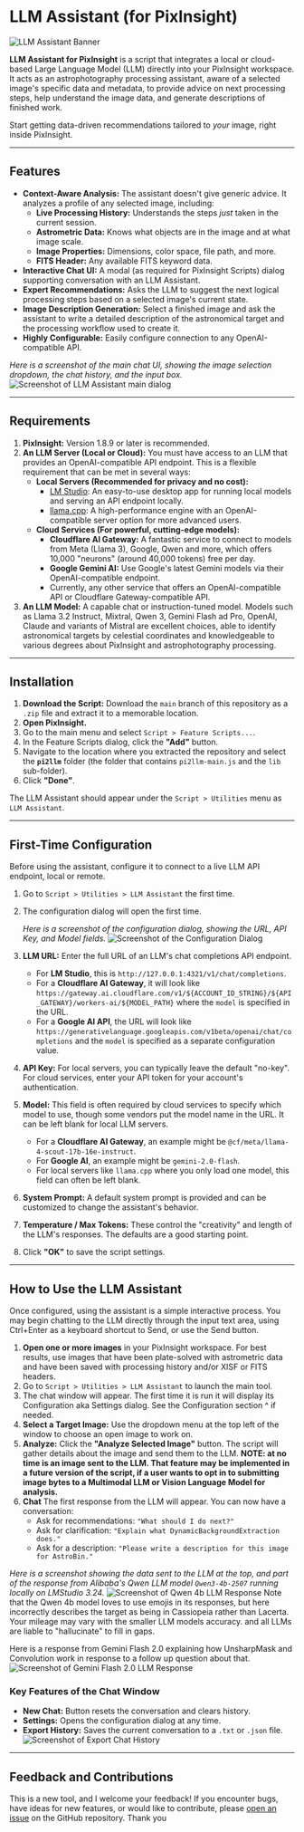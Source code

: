 # LLM Assistant (for PixInsight)

![LLM Assistant Banner](https://placehold.co/800x200/171C2C/FFFFFF/png?text=LLM+Assistant+(for+PixInsight))

**LLM Assistant for PixInsight** is a script that integrates a local or cloud-based Large Language Model (LLM) directly into your PixInsight workspace. It acts as an astrophotography processing assistant, aware of a selected image's specific data and metadata, to provide advice on next processing steps, help understand the image data, and generate descriptions of finished work.

Start getting data-driven recommendations tailored to *your* image, right inside PixInsight.

---

## Features

*   **Context-Aware Analysis:** The assistant doesn't give generic advice. It analyzes a profile of any selected image, including:
    *   **Live Processing History:** Understands the steps *just* taken in the current session.
    *   **Astrometric Data:** Knows what objects are in the image and at what image scale.
    *   **Image Properties:** Dimensions, color space, file path, and more.
    *   **FITS Header:** Any available FITS keyword data.
*   **Interactive Chat UI:** A modal (as required for PixInsight Scripts) dialog supporting conversation with an LLM Assistant.
*   **Expert Recommendations:** Asks the LLM to suggest the next logical processing steps based on a selected image's current state.
*   **Image Description Generation:** Select a finished image and ask the assistant to write a detailed description of the astronomical target and the processing workflow used to create it.
*   **Highly Configurable:** Easily configure connection to any OpenAI-compatible API.

*Here is a screenshot of the main chat UI, showing the image selection dropdown, the chat history, and the input box.*
![Screenshot of LLM Assistant main dialog](screenshots/LLM-Assistant-demo-main-Screenshot.png)

---

## Requirements

1.  **PixInsight:** Version 1.8.9 or later is recommended.
2.  **An LLM Server (Local or Cloud):** You must have access to an LLM that provides an OpenAI-compatible API endpoint. This is a flexible requirement that can be met in several ways:
    *   **Local Servers (Recommended for privacy and no cost):**
        *   [LM Studio](https://lmstudio.ai/): An easy-to-use desktop app for running local models and serving an API endpoint locally.
        *   [llama.cpp](https://github.com/ggerganov/llama.cpp): A high-performance engine with an OpenAI-compatible server option for more advanced users.
    *   **Cloud Services (For powerful, cutting-edge models):**
        *   **Cloudflare AI Gateway:** A fantastic service to connect to models from Meta (Llama 3), Google, Qwen and more, which offers 10,000 "neurons" (around 40,000 tokens) free per day.
        *   **Google Gemini AI:** Use Google's latest Gemini models via their OpenAI-compatible endpoint.
        *   Currently, any other service that offers an OpenAI-compatible API or Cloudflare Gateway-compatible API.
3.  **An LLM Model:** A capable chat or instruction-tuned model. Models such as Llama 3.2 Instruct, Mixtral, Qwen 3, Gemini Flash ad Pro, OpenAI, Claude and variants of Mistral are excellent choices, able to identify astronomical targets by celestial coordinates and knowledgeable to various degrees about PixInsight and astrophotography processing.

---

## Installation

1.  **Download the Script:** Download the `main` branch of this repository as a `.zip` file and extract it to a memorable location.
2.  **Open PixInsight.**
3.  Go to the main menu and select `Script > Feature Scripts...`.
4.  In the Feature Scripts dialog, click the **"Add"** button.
5.  Navigate to the location where you extracted the repository and select the **`pi2llm`** folder (the folder that contains `pi2llm-main.js` and the `lib` sub-folder).
6.  Click **"Done"**.

The LLM Assistant should appear under the `Script > Utilities` menu as `LLM Assistant`.

---

## First-Time Configuration

Before using the assistant, configure it to connect to a live LLM API endpoint, local or remote.

1.  Go to `Script > Utilities > LLM Assistant` the first time.
2.  The configuration dialog will open the first time.

    *Here is a screenshot of the configuration dialog, showing the URL, API Key, and Model fields.*
    ![Screenshot of the Configuration Dialog](screenshots/LLM-Assistant-demo-configuration-googleai-Screenshot.png)

3.  **LLM URL:** Enter the full URL of an LLM's chat completions API endpoint.
    *   For **LM Studio**, this is `http://127.0.0.1:4321/v1/chat/completions`.
    *   For a **Cloudflare AI Gateway**, it will look like `https://gateway.ai.cloudflare.com/v1/${ACCOUNT_ID_STRING}/${API_GATEWAY}/workers-ai/${MODEL_PATH}` where the `model` is specified in the URL.
    *   For a **Google AI API**, the URL will look like `https://generativelanguage.googleapis.com/v1beta/openai/chat/completions` and the `model` is specified as a separate configuration value.
4.  **API Key:** For local servers, you can typically leave the default "no-key". For cloud services, enter your API token for your account's authentication.
5.  **Model:** This field is often required by cloud services to specify which model to use, though some vendors put the model name in the URL. It can be left blank for local LLM servers.
    *   For a **Cloudflare AI Gateway**, an example might be `@cf/meta/llama-4-scout-17b-16e-instruct`.
    *   For **Google AI**, an example might be `gemini-2.0-flash`.
    *   For local servers like `llama.cpp` where you only load one model, this field can often be left blank.
6.  **System Prompt:** A default system prompt is provided and can be customized to change the assistant's behavior.
7.  **Temperature / Max Tokens:** These control the "creativity" and length of the LLM's responses. The defaults are a good starting point.
8.  Click **"OK"** to save the script settings.

---

## How to Use the LLM Assistant

Once configured, using the assistant is a simple interactive process.  You may begin chatting to the LLM directly through the input text area, using Ctrl+Enter as a keyboard shortcut to Send, or use the Send button.

1.  **Open one or more images** in your PixInsight workspace. For best results, use images that have been plate-solved with astrometric data and have been saved with processing history and/or XISF or FITS headers.
2.  Go to `Script > Utilities > LLM Assistant` to launch the main tool.
3.  The chat window will appear.  The first time it is run it will display its Configuration aka Settings dialog. See the Configuration section ^ if needed.
4.  **Select a Target Image:** Use the dropdown menu at the top left of the window to choose an open image to work on.
5.  **Analyze:** Click the **"Analyze Selected Image"** button. The script will gather details about the image and send them to the LLM. **NOTE: at no time is an image sent to the LLM.  That feature may be implemented in a future version of the script, if a user wants to opt in to submitting image bytes to a Multimodal LLM or Vision Language Model for analysis.**
6.  **Chat** The first response from the LLM will appear. You can now have a conversation:
    *   Ask for recommendations: `"What should I do next?"`
    *   Ask for clarification: `"Explain what DynamicBackgroundExtraction does."`
    *   Ask for a description: `"Please write a description for this image for AstroBin."`

*Here is a screenshot showing the data sent to the LLM at the top, and part of the response from Alibaba's Qwen LLM model `Qwen3-4b-2507` running locally on LMStudio 3.24.*
![Screenshot of Qwen 4b LLM Response](screenshots/LM-Studio-qwen-response-demo-Screenshot.png)
Note that the Qwen 4b model loves to use emojis in its responses, but here incorrectly describes the target as being in Cassiopeia rather than Lacerta.  Your mileage may vary with the smaller LLM models accuracy. and all LLMs are liable to "hallucinate" to fill in gaps.

Here is a response from Gemini Flash 2.0 explaining how UnsharpMask and Convolution work in response to a follow up question about that.
![Screenshot of Gemini Flash 2.0 LLM Response](screenshots/LLM-Assistant-demo-next-response-Screenshot.png)

### Key Features of the Chat Window

*   **New Chat:** Button resets the conversation and clears history.
*   **Settings:** Opens the configuration dialog at any time.
*   **Export History:** Saves the current conversation to a `.txt` or `.json` file.
![Screenshot of Export Chat History](screenshots/LLM-Assistant-demo-export-history-Screenshot.png)

---

## Feedback and Contributions

This is a new tool, and I welcome your feedback! If you encounter bugs, have ideas for new features, or would like to contribute, please [open an issue](https://github.com/scottstirling/pi2llm/issues) on the GitHub repository.  Thank you

